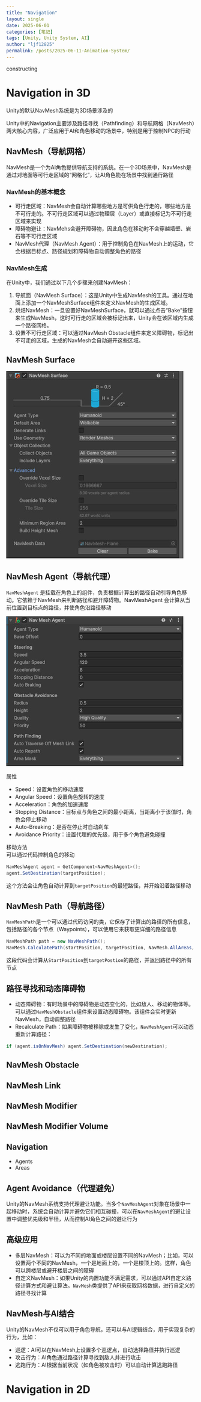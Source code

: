 ```yaml
---
title: "Navigation"
layout: single
date: 2025-06-01
categories: [笔记]
tags: [Unity, Unity System, AI]
author: "ljf12825"
permalink: /posts/2025-06-11-Animation-System/
---
```

constructing
# Navigation in 3D
Unity的默认NavMesh系统是为3D场景涉及的

Unity中的Navigation主要涉及路径寻找（Pathfinding）和导航网格（NavMesh）两大核心内容，广泛应用于AI和角色移动的场景中，特别是用于控制NPC的行动

## NavMesh（导航网格）
NavMesh是一个为AI角色提供导航支持的系统。在一个3D场景中，NavMesh是通过对地面等可行走区域的“网格化”，让AI角色能在场景中找到通行路径

### NavMesh的基本概念
- 可行走区域：NavMesh会自动计算哪些地方是可供角色行走的，哪些地方是不可行走的。不可行走区域可以通过物理层（Layer）或直接标记为不可行走区域来实现
- 障碍物避让：NavMehs会避开障碍物，因此角色在移动时不会穿越墙壁、岩石等不可行走区域
- NavMesh代理（NavMesh Agent）：用于控制角色在NavMesh上的运动，它会根据目标点、路径规划和障碍物自动调整角色的路径

### NavMesh生成
在Unity中，我们通过以下几个步骤来创建NavMesh：
1. 导航面（NavMesh Surface）：这是Unity中生成NavMesh的工具。通过在地面上添加一个NavMeshSurface组件来定义NavMesh的生成区域。
2. 烘焙NavMesh：一旦设置好NavMeshSurface，就可以通过点击“Bake”按钮来生成NavMesh，这时可行走的区域会被标记出来，Unity会在该区域内生成一个路径网格。
3. 设置不可行走区域：可以通过NavMesh Obstacle组件来定义障碍物，标记出不可走的区域，生成的NavMesh会自动避开这些区域。

## NavMesh Surface
![NavMeshSurfacePanel](/assets/images/NavMeshSurfacePanel.jpg)



## NavMesh Agent（导航代理）
`NavMeshAgent` 是挂载在角色上的组件，负责根据计算出的路径自动引导角色移动。它依赖于NavMesh来判断路径和避开障碍物。NavMeshAgent 会计算从当前位置到目标点的路径，并使角色沿路径移动

![NavMeshAgentPanel](/assets/images/NavMeshAgentPanel.jpg)

属性
- Speed：设置角色的移动速度
- Angular Speed：设置角色旋转的速度
- Acceleration：角色的加速速度
- Stopping Distance：目标点与角色之间的最小距离，当距离小于该值时，角色会停止移动
- Auto-Breaking：是否在停止时自动刹车
- Avoidance Priority：设置代理的优先级，用于多个角色避免碰撞

移动方法  
可以通过代码控制角色的移动
```cs
NavMeshAgent agent = GetComponent<NavMeshAgent>();
agent.SetDestination(targetPosition);
```
这个方法会让角色自动计算到`targetPosition`的最短路径，并开始沿着路径移动

## NavMesh Path（导航路径）
`NavMeshPath`是一个可以通过代码访问的类，它保存了计算出的路径的所有信息，包括路径的各个节点（Waypoints），可以使用它来获取更详细的路径信息
```cs
NavMeshPath path = new NavMeshPath();
NavMesh.CalculatePath(startPosition, targetPosition, NavMesh.AllAreas, path);
```
这段代码会计算从`StartPosition`到`targetPostion`的路径，并返回路径中的所有节点

## 路径寻找和动态障碍物
- 动态障碍物：有时场景中的障碍物是动态变化的，比如敌人、移动的物体等。可以通过`NavMeshObstacle`组件来设置动态障碍物。该组件会实时更新NavMesh，自动调整路径
- Recalculate Path：如果障碍物被移除或发生了变化，`NavMeshAgent`可以动态重新计算路径：
```cs
if (agent.isOnNavMesh) agent.SetDestination(newDestination);
```

## NavMesh Obstacle

## NavMesh Link

## NavMesh Modifier

## NavMesh Modifier Volume

## Navigation
- Agents
- Areas

## Agent Avoidance（代理避免）
Unity的NavMesh系统支持代理避让功能。当多个`NavMeshAgent`对象在场景中一起移动时，系统会自动计算并避免它们相互碰撞，可以在`NavMeshAgent`的避让设置中调整优先级和半径，从而控制AI角色之间的避让行为

## 高级应用
- 多层NavMesh：可以为不同的地面或楼层设置不同的NavMesh；比如，可以设置两个不同的NavMesh，一个是地面上的，一个是楼顶上的。这样，角色可以跨楼层或避开楼层之间的障碍
- 自定义NavMesh：如果Unity的内置功能不满足需求，可以通过API自定义路径计算方式和避让算法。`NavMesh`类提供了API来获取网格数据，进行自定义的路径寻找计算

## NavMesh与AI结合
Unity的NavMesh不仅可以用于角色导航，还可以与AI逻辑结合，用于实现复杂的行为，比如：
- 巡逻：AI可以在NavMesh上设置多个巡逻点，自动选择路径并执行巡逻
- 攻击行为：AI角色通过路径计算寻找到敌人并进行攻击
- 逃跑行为：AI根据当前状况（如角色被攻击时）可以自动计算逃跑路径

# Navigation in 2D

